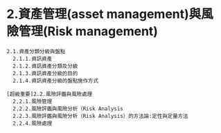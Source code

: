 # 2.資產管理(asset management)與風險管理(Risk management)
```
2.1.資產分類分級與盤點
  2.1.1.資訊資產
  2.1.2.資訊資產分類及分級
  2.1.3.資訊資產分級的目的
  2.1.4.資訊資產分級的盤點施作方式

[超級重要]2.2.風險評鑑與風險處理
  2.2.1.風險管理
  2.2.2.風險評鑑與風險分析（Risk Analysis
  2.2.3.風險評鑑與風險分析（Risk Analysis）的方法論:定性與定量方法
  2.2.4.風險處理
```

